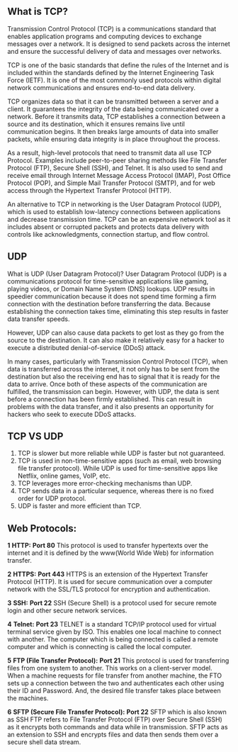 ## What is TCP?
Transmission Control Protocol (TCP) is a communications standard that enables application programs and computing devices to exchange messages over a network. It is designed to send packets across the internet and ensure the successful delivery of data and messages over networks.

TCP is one of the basic standards that define the rules of the Internet and is included within the standards defined by the Internet Engineering Task Force (IETF). It is one of the most commonly used protocols within digital network communications and ensures end-to-end data delivery.

TCP organizes data so that it can be transmitted between a server and a client. It guarantees the integrity of the data being communicated over a network. Before it transmits data, TCP establishes a connection between a source and its destination, which it ensures remains live until communication begins. It then breaks large amounts of data into smaller packets, while ensuring data integrity is in place throughout the process.

As a result, high-level protocols that need to transmit data all use TCP Protocol.  Examples include peer-to-peer sharing methods like File Transfer Protocol (FTP), Secure Shell (SSH), and Telnet. It is also used to send and receive email through Internet Message Access Protocol (IMAP), Post Office Protocol (POP), and Simple Mail Transfer Protocol (SMTP), and for web access through the Hypertext Transfer Protocol (HTTP).

An alternative to TCP in networking is the User Datagram Protocol (UDP), which is used to establish low-latency connections between applications and decrease transmission time. TCP can be an expensive network tool as it includes absent or corrupted packets and protects data delivery with controls like acknowledgments, connection startup, and flow control. 

## UDP
What is UDP (User Datagram Protocol)?
User Datagram Protocol (UDP) is a communications protocol for time-sensitive applications like gaming, playing videos, or Domain Name System (DNS) lookups. UDP results in speedier communication because it does not spend time forming a firm connection with the destination before transferring the data. Because establishing the connection takes time, eliminating this step results in faster data transfer speeds. 

However, UDP can also cause data packets to get lost as they go from the source to the destination. It can also make it relatively easy for a hacker to execute a distributed denial-of-service (DDoS) attack.

In many cases, particularly with Transmission Control Protocol (TCP), when data is transferred across the internet, it not only has to be sent from the destination but also the receiving end has to signal that it is ready for the data to arrive. Once both of these aspects of the communication are fulfilled, the transmission can begin. However, with UDP, the data is sent before a connection has been firmly established. This can result in problems with the data transfer, and it also presents an opportunity for hackers who seek to execute DDoS attacks.

## TCP VS UDP
1. TCP is slower but more reliable while UDP is faster but not guaranteed.
2. TCP is used in non-time-sensitive apps (such as email, web browsing file transfer protocol). While UDP is used for time-sensitive apps like Netflix, online games, VoIP, etc.
3. TCP leverages more error-checking mechanisms than UDP.
4. TCP sends data in a particular sequence, whereas there is no fixed order for UDP protocol.
5. UDP is faster and more efficient than TCP.

## Web Protocols:
**1** **HTTP:** **Port 80** This protocol is used to transfer hypertexts over the internet and it is defined by the www(World Wide Web) for information transfer.

**2** **HTTPS:** **Port 443** HTTPS is an extension of the Hypertext Transfer Protocol (HTTP). It is used for secure communication over a computer network with the SSL/TLS protocol for encryption and authentication.

**3** **SSH:** **Port 22** SSH (Secure Shell) is a protocol used for secure remote login and other secure network services.

**4** **Telnet:** **Port 23** TELNET is a standard TCP/IP protocol used for virtual terminal service given by ISO. This enables one local machine to connect with another. The computer which is being connected is called a remote computer and which is connecting is called the local computer.

**5** **FTP (File Transfer Protocol):** **Port 21** This protocol is used for transferring files from one system to another. This works on a client-server model. When a machine requests for file transfer from another machine, the FTO sets up a connection between the two and authenticates each other using their ID and Password. And, the desired file transfer takes place between the machines.

**6** **SFTP (Secure File Transfer Protocol):** **Port 22** SFTP which is also known as SSH FTP refers to File Transfer Protocol (FTP) over Secure Shell (SSH) as it encrypts both commands and data while in transmission. SFTP acts as an extension to SSH and encrypts files and data then sends them over a secure shell data stream.

